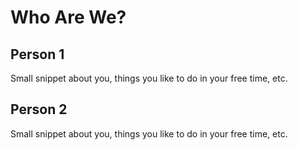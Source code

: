 # Who Are We?

## Person 1

Small snippet about you, things you like to do in your free time, etc. 

## Person 2

Small snippet about you, things you like to do in your free time, etc. 
